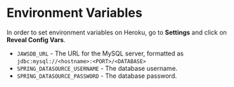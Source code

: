 # Environment Variables

In order to set environment variables on Heroku, go to **Settings** and click on **Reveal Config Vars**.

* `JAWSDB_URL` - The URL for the MySQL server, formatted as `jdbc:mysql://<hostname>:<PORT>/<DATABASE>`
* `SPRING_DATASOURCE_USERNAME` - The database username.
* `SPRING_DATASOURCE_PASSWORD` - The database password.
